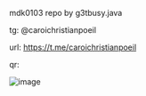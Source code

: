 mdk0103 repo by g3tbusy.java

tg: @caroichristianpoeil

url: https://t.me/caroichristianpoeil

qr:

![image](https://github.com/g3tbusy/g3tbusy.java/assets/124836889/784a9f96-b4b3-4e10-8438-fa1da7ad96c4)